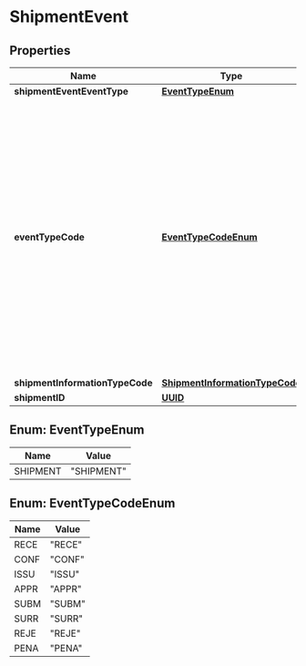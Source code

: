 # ShipmentEvent

## Properties
Name | Type | Description | Notes
------------ | ------------- | ------------- | -------------
**shipmentEventEventType** | [**EventTypeEnum**](#EventTypeEnum) |  |  [optional]
**eventTypeCode** | [**EventTypeCodeEnum**](#EventTypeCodeEnum) | Unique identifier for Event Type Code. For shipment events this can be: - RECE (Received) - CONF (Confirmed) - ISSU (Issued) - APPR (Approved) - SUBM (Submitted) - SURR (Surrendered) - REJE (Rejected) - PENA (Pending approval)  |  [optional]
**shipmentInformationTypeCode** | [**ShipmentInformationTypeCode**](ShipmentInformationTypeCode.md) |  | 
**shipmentID** | [**UUID**](UUID.md) |  |  [optional]

<a name="EventTypeEnum"></a>
## Enum: EventTypeEnum
Name | Value
---- | -----
SHIPMENT | &quot;SHIPMENT&quot;

<a name="EventTypeCodeEnum"></a>
## Enum: EventTypeCodeEnum
Name | Value
---- | -----
RECE | &quot;RECE&quot;
CONF | &quot;CONF&quot;
ISSU | &quot;ISSU&quot;
APPR | &quot;APPR&quot;
SUBM | &quot;SUBM&quot;
SURR | &quot;SURR&quot;
REJE | &quot;REJE&quot;
PENA | &quot;PENA&quot;
